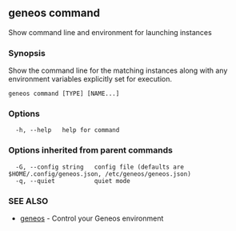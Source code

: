 ## geneos command

Show command line and environment for launching instances

### Synopsis

Show the command line for the matching instances
along with any environment variables explicitly set for
execution.

```
geneos command [TYPE] [NAME...]
```

### Options

```
  -h, --help   help for command
```

### Options inherited from parent commands

```
  -G, --config string   config file (defaults are $HOME/.config/geneos.json, /etc/geneos/geneos.json)
  -q, --quiet           quiet mode
```

### SEE ALSO

* [geneos](geneos.md)	 - Control your Geneos environment

